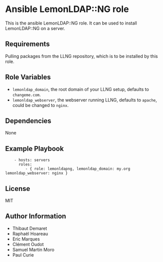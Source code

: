 Ansible LemonLDAP::NG role
=========

This is the ansible LemonLDAP::NG role. It can be used to install LemonLDAP::NG on a server.

Requirements
------------

Pulling packages from the LLNG repository, which is to be installed by this role.

Role Variables
--------------

 * `lemonldap_domain`, the root domain of your LLNG setup, defaults to `changeme.com`.
 * `lemonldap_webserver`, the webserver running LLNG, defaults to `apache`, could be changed to `nginx`.

Dependencies
------------

None

Example Playbook
----------------

```
    - hosts: servers
      roles:
         - { role: lemonldapng, lemonldap_domain: my.org lemonldap_webserver: nginx }
```

License
-------

MIT

Author Information
------------------

 * Thibaut Demaret
 * Raphaël Hoareau
 * Eric Marques
 * Clément Oudot
 * Samuel Martin Moro
 * Paul Curie
